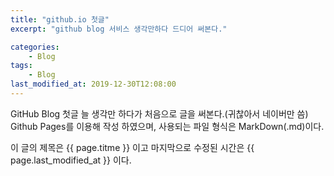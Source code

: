 ```yaml
---
title: "github.io 첫글"
excerpt: "github blog 서비스 생각만하다 드디어 써본다."

categories:
    - Blog
tags:
    - Blog
last_modified_at: 2019-12-30T12:08:00
---
```


GitHub Blog 첫글
늘 생각만 하다가 처음으로 글을 써본다.(귀찮아서 네이버만 씀)
Github Pages를 이용해 작성 하였으며, 사용되는 파일 형식은 MarkDown(.md)이다.

이 글의 제목은 {{ page.titme }} 이고
마지막으로 수정된 시간은 {{ page.last_modified_at }} 이다.